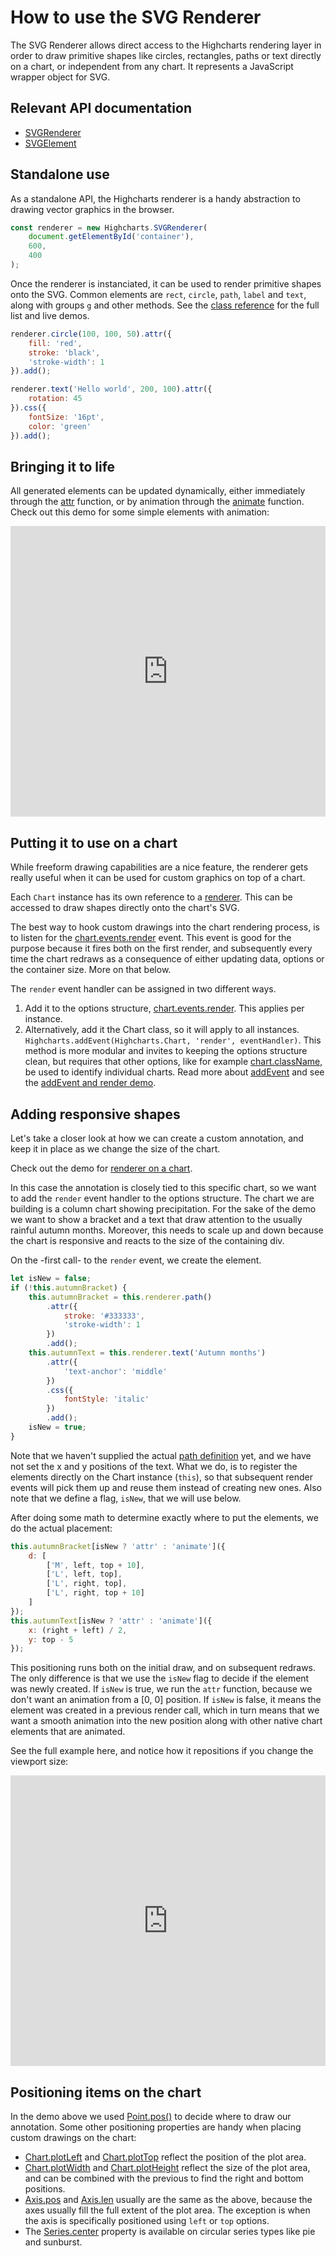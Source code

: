 How to use the SVG Renderer
===

The SVG Renderer allows direct access to the Highcharts rendering layer in order
to draw primitive shapes like circles, rectangles, paths or text directly on a
chart, or independent from any chart. It represents a JavaScript wrapper object
for SVG.

Relevant API documentation
--------------------------
* [SVGRenderer](https://api.highcharts.com/class-reference/Highcharts.SVGRenderer)
* [SVGElement](https://api.highcharts.com/class-reference/Highcharts.SVGElement)

Standalone use
--------------
As a standalone API, the Highcharts renderer is a handy abstraction to drawing
vector graphics in the browser.

```js
const renderer = new Highcharts.SVGRenderer(
    document.getElementById('container'),
    600,
    400
);
```

Once the renderer is instanciated, it can be used to render primitive shapes
onto the SVG. Common elements are `rect`, `circle`, `path`, `label` and `text`,
along with groups `g` and other methods. See the [class
reference](https://api.highcharts.com/class-reference/Highcharts.SVGRenderer)
for the full list and live demos.

```js
renderer.circle(100, 100, 50).attr({
    fill: 'red',
    stroke: 'black',
    'stroke-width': 1
}).add();

renderer.text('Hello world', 200, 100).attr({
    rotation: 45
}).css({
    fontSize: '16pt',
    color: 'green'
}).add();
```

Bringing it to life
-------------------
All generated elements can be updated dynamically, either immediately through
the [attr](https://api.highcharts.com/class-reference/Highcharts.SVGElement.html#attr)
function, or by animation through the [animate](https://api.highcharts.com/class-reference/Highcharts.SVGElement.html#animate) function. Check out this demo for some
simple elements with animation:

<iframe style="width: 100%; height: 465px; border: none;" src="https://www.highcharts.com/samples/embed/highcharts/members/renderer-basic" allow="fullscreen"></iframe>

Putting it to use on a chart
----------------------------
While freeform drawing capabilities are a nice feature, the renderer gets really
useful when it can be used for custom graphics on top of a chart.

Each `Chart` instance has its own reference to a [renderer](https://api.highcharts.com/class-reference/Highcharts.Chart#renderer). This can be accessed to draw
shapes directly onto the chart's SVG.

The best way to hook custom drawings into the chart rendering process, is to
listen for the
[chart.events.render](https://api.highcharts.com/highcharts/chart.events.render) event.
This event is good for the purpose because it fires both on the first render,
and subsequently every time the chart redraws as a consequence of either
updating data, options or the container size. More on that below.

The `render` event handler can be assigned in two different ways.
1. Add it to the options structure, [chart.events.render](https://api.highcharts.com/highcharts/chart.events.render). This applies per instance.
2. Alternatively, add it the Chart class, so it will apply to all instances.
`Highcharts.addEvent(Highcharts.Chart, 'render', eventHandler)`. This method is
more modular and invites to keeping the options structure clean, but requires that
other options, like for example [chart.className](https://api.highcharts.com/highcharts/chart.className), be used to identify individual charts. Read more about
[addEvent](https://api.highcharts.com/class-reference/Highcharts#.addEvent%3CT%3E)
and see the [addEvent and render demo](https://jsfiddle.net/gh/get/library/pure/highcharts/highcharts/tree/master/samples/highcharts/members/addevent/).

Adding responsive shapes
------------------------------
Let's take a closer look at how we can create a custom annotation, and keep it
in place as we change the size of the chart.

Check out the demo for [renderer on a chart](https://jsfiddle.net/gh/get/library/pure/highcharts/highcharts/tree/master/samples/highcharts/members/renderer-on-chart/).

In this case the annotation is closely tied to this specific chart, so we want
to add the `render` event handler to the options structure. The chart we are
building is a column chart showing precipitation. For the sake of the demo
we want to show a bracket and a text that draw attention to the usually rainful
autumn months. Moreover, this needs to scale up and down because the chart is
responsive and reacts to the size of the containing div.

On the -first call- to the `render` event, we create the element.

```js
let isNew = false;
if (!this.autumnBracket) {
    this.autumnBracket = this.renderer.path()
        .attr({
            stroke: '#333333',
            'stroke-width': 1
        })
        .add();
    this.autumnText = this.renderer.text('Autumn months')
        .attr({
            'text-anchor': 'middle'
        })
        .css({
            fontStyle: 'italic'
        })
        .add();
    isNew = true;
}
```

Note that we haven't supplied the actual [path definition](https://api.highcharts.com/class-reference/Highcharts.SVGAttributes#d) yet, and we have not
set the x and y positions of the text. What we do, is to register the elements
directly on the Chart instance (`this`), so that subsequent render events will
pick them up and reuse them instead of creating new ones. Also note that we
define a flag, `isNew`, that we will use below.

After doing some math to determine exactly where to put the elements, we do the
actual placement:

```js
this.autumnBracket[isNew ? 'attr' : 'animate']({
    d: [
        ['M', left, top + 10],
        ['L', left, top],
        ['L', right, top],
        ['L', right, top + 10]
    ]
});
this.autumnText[isNew ? 'attr' : 'animate']({
    x: (right + left) / 2,
    y: top - 5
});
```

This positioning runs both on the initial draw, and on subsequent redraws. The
only difference is that we use the `isNew` flag to decide if the element was
newly created. If `isNew` is true, we run the `attr` function, because we don't
want an animation from a [0, 0] position. If `isNew` is false, it means the
element was created in a previous render call, which in turn means that we want
a smooth animation into the new position along with other native chart elements
that are animated.

See the full example here, and notice how it repositions if you change the
viewport size:

<iframe style="width: 100%; height: 465px; border: none;" src="https://www.highcharts.com/samples/embed/highcharts/members/renderer-on-chart" allow="fullscreen"></iframe>

Positioning items on the chart
------------------------------
In the demo above we used
[Point.pos()](https://api.highcharts.com/class-reference/Highcharts.Point#pos)
to decide where to draw our annotation. Some other positioning properties are
handy when placing custom drawings on the chart:

* [Chart.plotLeft](https://api.highcharts.com/class-reference/Highcharts.Chart#plotLeft)
and
[Chart.plotTop](https://api.highcharts.com/class-reference/Highcharts.Chart#plotLeft)
reflect the position of the plot area.
* [Chart.plotWidth](https://api.highcharts.com/class-reference/Highcharts.Chart#plotWidth)
and
[Chart.plotHeight](https://api.highcharts.com/class-reference/Highcharts.Chart#plotHeight)
reflect the size of the plot area, and can be combined with the previous to find
the right and bottom positions.
* [Axis.pos](https://api.highcharts.com/class-reference/Highcharts.Axis#pos) and
[Axis.len](https://api.highcharts.com/class-reference/Highcharts.Axis#len)
usually are the same as the above, because the axes usually fill the full extent
of the plot area. The exception is when the axis is specifically positioned
using `left` or `top` options.
* The [Series.center](https://api.highcharts.com/class-reference/Highcharts.Series#center)
property is available on circular series types like pie and sunburst.
